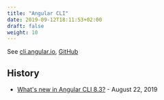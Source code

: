 ```yaml
---
title: "Angular CLI"
date: 2019-09-12T18:11:53+02:00
draft: false
weight: 10
---
```


See [cli.angular.io](https://cli.angular.io/), [GitHub](https://github.com/angular/angular-cli)

## History

- [What's new in Angular CLI 8.3?](https://blog.ninja-squad.com/2019/08/22/angular-cli-8.3/) - August 22, 2019
